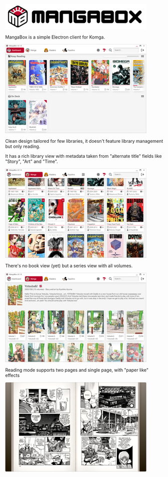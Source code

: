 <picture><img alt="MangaBox Logo" src="mangabox-logo-new-with-name.svg" width=450px></picture>

MangaBox is a simple Electron client for Komga.

<img alt="MangaBox main UI" src=".localassets/dashboard.png" width=450px>

Clean design tailored for few libraries, it doesn't feature library management but only reading.

It has a rich library view with metadata taken from "alternate title" fields like "Story", "Art" and "Time". 

<img alt="MangaBox main UI" src=".localassets/library.png" width=450px>

There's no book view (yet) but a series view with all volumes.

<img alt="MangaBox main UI" src=".localassets/series.png" width=450px>

Reading mode supports two pages and single page, with "paper like" effects

<img alt="MangaBox main UI" src=".localassets/reader.png" width=450px>
